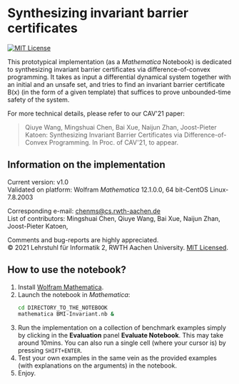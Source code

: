# Synthesizing invariant barrier certificates

[![MIT License](https://img.shields.io/badge/license-MIT-blue.svg?style=flat)](http://choosealicense.com/licenses/mit/)

This prototypical implementation (as a *Mathematica* Notebook) is dedicated to synthesizing invariant barrier certificates via difference-of-convex programming. It takes as input a differential dynamical system together with an initial and an unsafe set, and tries to find an invariant barrier certificate B(x) (in the form of a given template) that suffices to prove unbounded-time safety of the system.

For more technical details, please refer to our CAV'21 paper:

> Qiuye Wang, Mingshuai Chen, Bai Xue, Naijun Zhan, Joost-Pieter Katoen:
Synthesizing Invariant Barrier Certificates via Difference-of-Convex Programming. In Proc. of CAV'21, to appear.

## Information on the implementation

Current version: v1.0</br>
Validated on platform: Wolfram *Mathematica* 12.1.0.0, 64 bit-CentOS Linux-7.8.2003

Corresponding e-mail: chenms@cs.rwth-aachen.de</br>
List of contributors: Mingshuai Chen, Qiuye Wang, Bai Xue, Naijun Zhan, Joost-Pieter Katoen,

Comments and bug-reports are highly appreciated.</br>
© 2021 Lehrstuhl für Informatik 2, RWTH Aachen University. [MIT Licensed](https://github.com/Chenms404/BMI-DC/blob/main/LICENSE).

## How to use the notebook?

1. Install [Wolfram Mathematica](https://www.wolfram.com/mathematica/).
2. Launch the notebook in *Mathematica*:
   ```bash
   cd DIRECTORY_TO_THE_NOTEBOOK
   mathematica BMI-Invariant.nb &
   ```
3. Run the implementation on a collection of benchmark examples simply by clicking in the **Evaluation** panel **Evaluate Notebook**. This may take around 10mins. You can also run a single cell (where your cursor is) by pressing `SHIFT+ENTER`.
4. Test your own examples in the same vein as the provided examples (with explanations on the arguments) in the notebook.
5. Enjoy.

